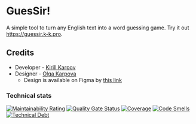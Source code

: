 # GuesSir!

A simple tool to turn any English text into a word guessing game. Try it out https://guessir.k-k.pro.

## Credits

- Developer - [Kirill Karpov](https://k-k.pro)
- Designer - [Olga Karpova](https://www.behance.net/olga_karpova)
  - Design is available on Figma by [this link](https://www.figma.com/file/na2VFqYaFI6RTOkSOitfMd/GuesSir)

### Technical stats

[![Maintainability Rating](https://sq.k-k.pro/api/project_badges/measure?project=GuesSir&metric=sqale_rating&token=sqb_bb49fcba525d6803fa65294d5ddcea4c6b5d3303)](https://sq.k-k.pro/dashboard?id=GuesSir)
[![Quality Gate Status](https://sq.k-k.pro/api/project_badges/measure?project=GuesSir&metric=alert_status&token=sqb_bb49fcba525d6803fa65294d5ddcea4c6b5d3303)](https://sq.k-k.pro/dashboard?id=GuesSir)
[![Coverage](https://sq.k-k.pro/api/project_badges/measure?project=GuesSir&metric=coverage&token=sqb_bb49fcba525d6803fa65294d5ddcea4c6b5d3303)](https://sq.k-k.pro/dashboard?id=GuesSir)
[![Code Smells](https://sq.k-k.pro/api/project_badges/measure?project=GuesSir&metric=code_smells&token=sqb_bb49fcba525d6803fa65294d5ddcea4c6b5d3303)](https://sq.k-k.pro/dashboard?id=GuesSir)
[![Technical Debt](https://sq.k-k.pro/api/project_badges/measure?project=GuesSir&metric=sqale_index&token=sqb_bb49fcba525d6803fa65294d5ddcea4c6b5d3303)](https://sq.k-k.pro/dashboard?id=GuesSir)

